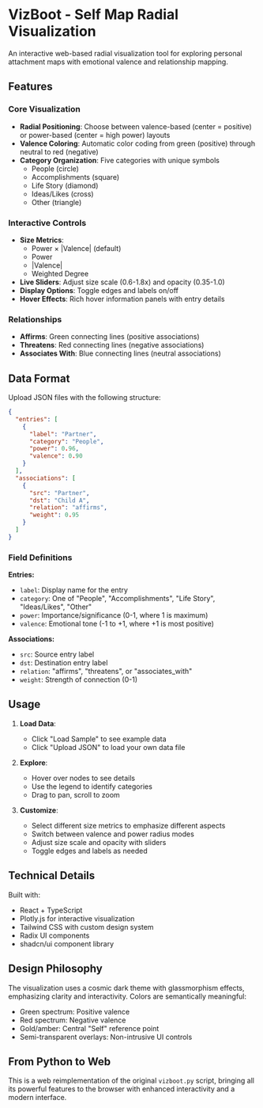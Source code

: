 # VizBoot - Self Map Radial Visualization

An interactive web-based radial visualization tool for exploring personal attachment maps with emotional valence and relationship mapping.

## Features

### Core Visualization
- **Radial Positioning**: Choose between valence-based (center = positive) or power-based (center = high power) layouts
- **Valence Coloring**: Automatic color coding from green (positive) through neutral to red (negative)
- **Category Organization**: Five categories with unique symbols
  - People (circle)
  - Accomplishments (square)
  - Life Story (diamond)
  - Ideas/Likes (cross)
  - Other (triangle)

### Interactive Controls
- **Size Metrics**: 
  - Power × |Valence| (default)
  - Power
  - |Valence|
  - Weighted Degree
- **Live Sliders**: Adjust size scale (0.6-1.8x) and opacity (0.35-1.0)
- **Display Options**: Toggle edges and labels on/off
- **Hover Effects**: Rich hover information panels with entry details

### Relationships
- **Affirms**: Green connecting lines (positive associations)
- **Threatens**: Red connecting lines (negative associations)
- **Associates With**: Blue connecting lines (neutral associations)

## Data Format

Upload JSON files with the following structure:

```json
{
  "entries": [
    {
      "label": "Partner",
      "category": "People",
      "power": 0.96,
      "valence": 0.90
    }
  ],
  "associations": [
    {
      "src": "Partner",
      "dst": "Child A",
      "relation": "affirms",
      "weight": 0.95
    }
  ]
}
```

### Field Definitions

**Entries:**
- `label`: Display name for the entry
- `category`: One of "People", "Accomplishments", "Life Story", "Ideas/Likes", "Other"
- `power`: Importance/significance (0-1, where 1 is maximum)
- `valence`: Emotional tone (-1 to +1, where +1 is most positive)

**Associations:**
- `src`: Source entry label
- `dst`: Destination entry label
- `relation`: "affirms", "threatens", or "associates_with"
- `weight`: Strength of connection (0-1)

## Usage

1. **Load Data**: 
   - Click "Load Sample" to see example data
   - Click "Upload JSON" to load your own data file

2. **Explore**:
   - Hover over nodes to see details
   - Use the legend to identify categories
   - Drag to pan, scroll to zoom

3. **Customize**:
   - Select different size metrics to emphasize different aspects
   - Switch between valence and power radius modes
   - Adjust size scale and opacity with sliders
   - Toggle edges and labels as needed

## Technical Details

Built with:
- React + TypeScript
- Plotly.js for interactive visualization
- Tailwind CSS with custom design system
- Radix UI components
- shadcn/ui component library

## Design Philosophy

The visualization uses a cosmic dark theme with glassmorphism effects, emphasizing clarity and interactivity. Colors are semantically meaningful:
- Green spectrum: Positive valence
- Red spectrum: Negative valence
- Gold/amber: Central "Self" reference point
- Semi-transparent overlays: Non-intrusive UI controls

## From Python to Web

This is a web reimplementation of the original `vizboot.py` script, bringing all its powerful features to the browser with enhanced interactivity and a modern interface.

